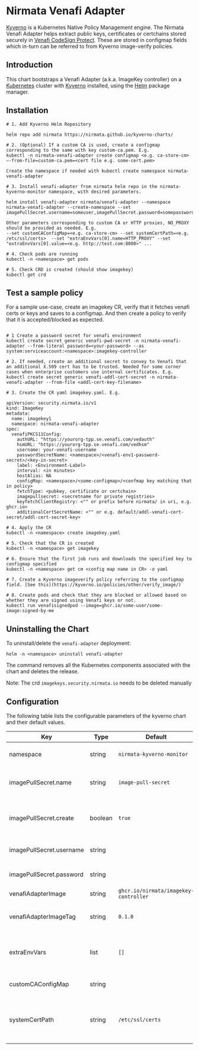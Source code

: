# Nirmata Venafi Adapter

[Kyverno](https://kyverno.io) is a Kubernetes Native Policy Management engine. The Nirmata Venafi Adapter helps extract public keys, certificates or certchains stored securely in [Venafi CodeSign Protect](https://www.venafi.com/platform/codesign-protect). These are stored in configmap fields which in-turn can be referred to from Kyverno image-verify policies.

## Introduction

This chart bootstraps a Venafi Adapter (a.k.a. ImageKey controller) on a [Kubernetes](http://kubernetes.io) cluster with [Kyverno](https://kyverno.io) installed, using the [Helm](https://helm.sh) package manager.

## Installation

```
# 1. Add Kyverno Helm Repository

helm repo add nirmata https://nirmata.github.io/kyverno-charts/

# 2. (Optional) If a custom CA is used, create a configmap corresponding to the same with key custom-ca.pem. E.g.
kubectl -n nirmata-venafi-adapter create configmap <e.g. ca-store-cm> —-from-file=custom-ca.pem=<cert file e.g. some-cert.pem>

Create the namespace if needed with kubectl create namespace nirmata-venafi-adapter

# 3. Install venafi-adapter from nirmata helm repo in the nirmata-kyverno-monitor namespace, with desired parameters.

helm install venafi-adapter nirmata/venafi-adapter --namespace nirmata-venafi-adapter --create-namespace --set imagePullSecret.username=someuser,imagePullSecret.password=somepassword

Other parameters corresponding to custom CA or HTTP proxies, NO_PROXY should be provided as needed. E.g.
--set customCAConfigMap=<e.g. ca-store-cm> --set systemCertPath=<e.g. /etc/ssl/certs>  --set "extraEnvVars[0].name=HTTP_PROXY" --set "extraEnvVars[0].value=<e.g. http://test.com:8080>" ...

# 4. Check pods are running
kubectl -n <namespace> get pods 

# 5. Check CRD is created (should show imagekey)
kubectl get crd
```

## Test a sample policy
For a sample use-case, create an imagekey CR, verify that it fetches venafi certs or keys and saves to a configmap. And then create a policy to verify that it is accepted/blocked as expected.
```

# 1 Create a password secret for venafi environment
kubectl create secret generic venafi-pwd-secret -n nirmata-venafi-adapter --from-literal password=<your-password> --as system:serviceaccount:<namespace>:imagekey-controller

# 2. If needed, create an additional secret to convey to Venafi that an additional X.509 cert has to be trusted. Needed for some corner cases when enterprise customers use internal certificates. E.g. 
kubectl create secret generic venafi-addl-cert-secret -n nirmata-venafi-adapter --from-file <addl-cert-key-filename>

# 3. Create the CR yaml imagekey.yaml. E.g. 

apiVersion: security.nirmata.io/v1
kind: ImageKey
metadata:
  name: imagekey1
  namespace: nirmata-venafi-adapter
spec:
  venafiPKCS11Config:
    authURL: "https://yourorg-tpp.se.venafi.com/vedauth"
    hsmURL: "https://yourorg-tpp.se.venafi.com/vedhsm"
    username: your-venafi-username
    passwordSecretName: <namespace>/<venafi-env1-password-secret>/<key-in-secret>
    label: <Environment-Label>
    interval: <in minutes>
    hostAlias: NA
    configMap: <namespace>/<some-configmap>/<confmap key matching that in policy>
    fetchType: <pubkey, certificate or certchain>
    imagepullsecret: <secretname for private registries>
    keyfetchClientRegistry: <"" or prefix before nirmata/ in uri, e.g. ghcr.io>
    additionalCertSecretName: <"" or e.g. default/addl-venafi-cert-secret/addl-cert-secret-key>

# 4. Apply the CR
kubectl -n <namespace> create imagekey.yaml

# 5. Check that the CR is created
kubectl -n <namespace> get imagekey

# 6. Ensure that the first job runs and downloads the specified key to configmap specified
kubectl -n <namespace> get cm <config map name in CR> -o yaml

# 7. Create a Kyverno imageverify policy referring to the configmap field. [See this](https://kyverno.io/policies/other/verify_image/)

# 8. Create pods and check that they are blocked or allowed based on whether they are signed using Venafi keys or not. 
kubectl run venafisignedpod --image=ghcr.io/some-user/some-image:signed-by-me   
```

## Uninstalling the Chart

To uninstall/delete the `venafi-adapter` deployment:

```console
helm -n <namespace> uninstall venafi-adapter
```

The command removes all the Kubernetes components associated with the chart and deletes the release. 

Note: The crd `imagekeys.security.nirmata.io` needs to be deleted manually

## Configuration

The following table lists the configurable parameters of the kyverno chart and their default values.

| Key | Type | Default | Description |
|-----|------|---------|-------------|
| namespace | string | `nirmata-kyverno-monitor` | Namespace to install kyverno-monitor resources |
| imagePullSecret.name | string | `image-pull-secret` | Imagepull secret name that will store private image registry info |
| imagePullSecret.create | boolean | `true` | Whether to create the image pullsecret. Need to specify the secret name, username, password |
| imagePullSecret.username | string |  | Private registry username if secret is to be created |
| imagePullSecret.password | string |  | Private registry password if secret is to be created |
| venafiAdapterImage | string | `ghcr.io/nirmata/imagekey-controller` | Venafi adapter image |
| venafiAdapterImageTag | string | `0.1.0` | Venafi adapter image tag. If empty, appVersion in Chart.yaml is used |
| extraEnvVars | list | `[]` | Array of extra environment variables to pod as key: xxx, value: xxx pairs |
| customCAConfigMap | string | | Configmap storing custom CA certificate |
| systemCertPath | string | `/etc/ssl/certs` | Path containing ssl certs within the container. Used only if customCAConfigMap is used |
